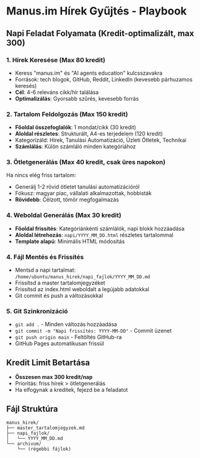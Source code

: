 # Manus.im Hírek Gyűjtés - Playbook

## Napi Feladat Folyamata (Kredit-optimalizált, max 300)

### 1. Hírek Keresése (Max 80 kredit)
- Keress "manus.im" és "AI agents education" kulcsszavakra
- Források: tech blogok, GitHub, Reddit, LinkedIn (kevesebb párhuzamos keresés)
- **Cél**: 4-6 releváns cikk/hír találása
- **Optimalizálás**: Gyorsabb szűrés, kevesebb forrás

### 2. Tartalom Feldolgozás (Max 150 kredit)
- **Főoldal összefoglalók**: 1 mondat/cikk (30 kredit)
- **Aloldal részletes**: Strukturált, A4-es terjedelem (120 kredit)
- Kategorizáld: Hírek, Tanulási Automatizáció, Üzleti Ötletek, Technikai
- **Számlálás**: Külön számláló minden kategóriához

### 3. Ötletgenerálás (Max 40 kredit, csak üres napokon)
Ha nincs elég friss tartalom:
- Generálj 1-2 rövid ötletet tanulási automatizációról
- Fókusz: magyar piac, vállalati alkalmazottak, hobbisták
- **Rövidebb**: Célzott, tömör megfogalmazás

### 4. Weboldal Generálás (Max 30 kredit)
- **Főoldal frissítés**: Kategóriánkénti számlálók, napi blokk hozzáadása
- **Aloldal létrehozás**: `napi/YYYY_MM_DD.html` részletes tartalommal
- **Template alapú**: Minimális HTML módosítás

### 4. Fájl Mentés és Frissítés
- Mentsd a napi tartalmat: `/home/ubuntu/manus_hirek/napi_fajlok/YYYY_MM_DD.md`
- Frissítsd a master tartalomjegyzéket
- Frissítsd az index.html weboldalt a legújabb adatokkal
- Git commit és push a változásokkal

### 5. Git Szinkronizáció
- `git add .` - Minden változás hozzáadása
- `git commit -m "Napi frissítés: YYYY-MM-DD"` - Commit üzenet
- `git push origin main` - Feltöltés GitHub-ra
- GitHub Pages automatikusan frissül

## Kredit Limit Betartása
- **Összesen max 300 kredit/nap**
- Prioritás: friss hírek > ötletgenerálás
- Ha elfogynak a kreditek, fejezd be a feladatot

## Fájl Struktúra
```
manus_hirek/
├── master_tartalomjegyzek.md
├── napi_fajlok/
│   └── YYYY_MM_DD.md
└── archivum/
    └── (régebbi fájlok)
```

